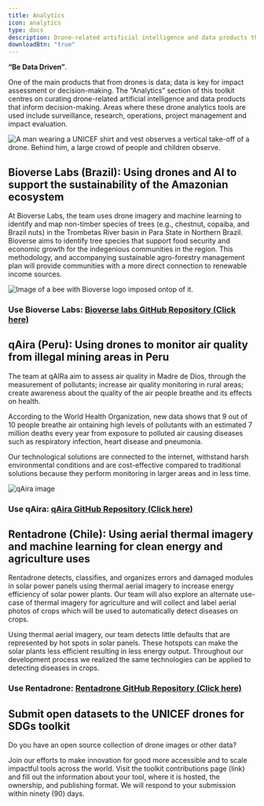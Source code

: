 ```yaml
---
title: Analytics
icon: analytics
type: docs
description: Drone-related artificial intelligence and data products that inform decision-making.
downloadBtn: "true"
---
```


**“Be Data Driven”**.

One of the main products that from drones is data;
data is key for impact assessment or decision-making.
The “Analytics” section of this toolkit centres on curating drone-related artificial intelligence and data products that inform decision-making.
Areas where these drone analytics tools are used include surveillance, research, operations, project management and impact evaluation.

![A man wearing a UNICEF shirt and vest observes a vertical take-off of a drone. Behind him, a large crowd of people and children observe.](/drone-4sdgtoolkit/analytics/UN0153379.jpg)


## Bioverse Labs (Brazil): Using drones and AI to support the sustainability of the Amazonian ecosystem

At Bioverse Labs, the team uses drone imagery and machine learning to identify and map non-timber species of trees (e.g., chestnut, copaiba, and Brazil nuts)  in the Trombetas River basin in Para State in Northern Brazil. Bioverse aims to identify tree species that support food security and economic growth for the indegenious communities in the region. This methodology, and accompanying sustainable agro-forestry management plan will provide communities with a more direct connection to renewable income sources.

![Image of a bee with Bioverse logo imposed ontop of it.](/drone-4sdgtoolkit/analytics/bioverse002.JPG)

### Use Bioverse Labs: [Bioverse labs GitHub Repository (Click here)](https://github.com/Bioverse-Labs/forest-map-app)

## qAira (Peru): Using drones to monitor air quality from illegal mining areas in Peru

The team at qAIRa aim to assess air quality in Madre de Dios, through the measurement of pollutants; increase air quality monitoring in rural areas; create awareness about the quality of the air people breathe and its effects on health.

According to the World Health Organization,  new data shows that 9 out of 10 people breathe air  ontaining high levels of pollutants with an estimated 7 million deaths every year from exposure to polluted air causing diseases such as respiratory infection, heart disease and pneumonia.

Our technological solutions are connected to the internet, withstand harsh environmental conditions and are cost-effective compared to traditional solutions because they perform monitoring in larger areas and in less time.

![qAira image](/drone-4sdgtoolkit/analytics/qaira002.JPG)

### Use qAira: [qAira GitHub Repository (Click here)](https://github.com/qAIRa/qAIRaMap-OpenSource) 

## Rentadrone (Chile): Using aerial thermal imagery and machine learning for clean energy and agriculture uses 

Rentadrone detects, classifies, and organizes errors and damaged modules in solar power panels using thermal aerial imagery to increase energy efficiency of solar power plants. Our team will also explore an alternate use-case of thermal imagery for agriculture and will collect and label aerial photos of crops which will be used to automatically detect diseases on crops. 

Using thermal aerial imagery, our team detects little defaults that are represented by hot spots in solar panels. These hotspots can make the solar plants less efficient resulting in less energy output. Throughout our development process we realized the same technologies can be applied to detecting diseases in crops. 

### Use Rentadrone: [Rentadrone GitHub Repository (Click here)](https://github.com/RentadroneCL/rentadronecl.github.io) 


## Submit open datasets to the UNICEF drones for SDGs toolkit

Do you have an open source collection of drone images or other data?  

Join our efforts to make innovation for good more accessible and to scale impactful tools across the world. Visit the toolkit contributions page (link) and fill out the information about your tool, where it is hosted, the ownership, and publishing format. We will respond to your submission within ninety (90) days.  
